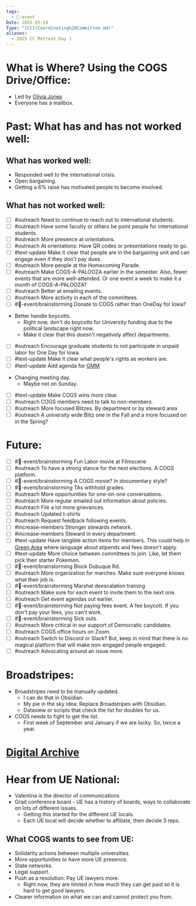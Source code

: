 ```yaml
---
tags:
  - 📅-event
Date: 2025-05-18
Type: "[CC](Coordinating%20Committee.md)"
aliases:
  - 2025 CC Retreat Day 1
---
```


# What is Where? Using the COGS Drive/Office:

- Led by [Olivia Jones](./Olivia%20Jones.md)
- Everyone has a mailbox. 

# Past: What has and has not worked well:

## What has worked well:

- Responded well to the international crisis. 
- Open bargaining. 
- Getting a 6% raise has motivated people to become involved. 

## What has not worked well:

- [ ] #outreach Need to continue to reach out to international students.
- [ ] #outreach Have some faculty or others be point people for international students.
- [ ] #outreach More presence at orientations.
- [ ] #outreach At orientations: Have QR codes or presentations ready to go. 
- [ ] #text-update Make it clear that people are in the bargaining unit and can engage even if they don't pay dues. 
- [ ] #outreach More people at the Homecoming Parade. 
- [ ] #outreach Make COGS-A-PALOOZA earlier in the semester. Also, fewer events that are more well-attended. Or one event a week to make it a month of COGS-A-PALOOZA?
- [ ] #outreach Better at emailing events. 
- [ ] #outreach More activity in each of the committees. 
- [ ] #📅-event/brainstorming Donate to COGS rather than OneDay for Iowa?
- Better handle boycotts. 
	- Right now, don't do boycotts for University funding due to the political landscape right now. 
	- Make it clear that this doesn't negatively affect departments. 
- [ ] #outreach Encourage graduate students to not participate in unpaid labor for One Day for Iowa.
- [ ] #text-update Make it clear what people's rights as workers are.
- [ ] #text-update Add agenda for [GMM](./General%20Membership%20Meetings.md)
- Changing meeting day. 
	- Maybe not on Sunday. 
- [ ] #text-update Make COGS wins more clear.
- [ ] #outreach COGS members need to talk to non-members. 
- [ ] #outreach More focused Blitzes. By department or by steward area
- [ ] #outreach A university wide Blitz one in the Fall and a more focused on in the Spring?

# Future:

- [ ] #📅-event/brainstorming Fun Labor movie at Filmscene
- [ ] #outreach To have a strong stance for the next elections. A COGS platform.
- [ ] #📅-event/brainstorming A COGS movie? In documentary style?
- [ ] #📅-event/brainstorming TAs withhold grades. 
- [ ] #outreach More opportunities for one-on-one conversations.
- [ ] #outreach More regular emailed out information about policies.
- [ ] #outreach File a lot more grievances. 
- [ ] #outreach Updated t-shirts
- [ ] #outreach Request feedback following events.
- [ ] #increase-members Stronger stewards network.
- [ ] #increase-members Steward in every department.
- [ ] #text-update Have tangible action items for members. This could help in [Green Area](./Green%20Area.md) where language about stipends and fees doesn't apply.
- [ ] #text-update More choice between committees to join. Like, let them pick their starter Pokemon.
- [ ] #📅-event/brainstorming  Block Dubuque Rd.
- [ ] #outreach More organization for marches. Make sure everyone knows what their job is. 
- [ ] #📅-event/brainstorming  Marshal deescalation training
- [ ] #outreach Make sure for each event to invite them to the next one.
- [ ] #outreach Get event agendas out earlier.
- [ ] #📅-event/brainstorming Not paying fees event. A fee boycott. If you don't pay your fees, you can't work.
- [ ] #📅-event/brainstorming Sick outs.
- [ ] #outreach More critical in our support of Democratic candidates. 
- [ ] #outreach COGS office hours on Zoom.
- [ ] #outreach Switch to Discord or Slack? But, keep in mind that there is no magical platform that will make non-engaged people engaged.
- [ ] #outreach Advocating around an issue more. 

# Broadstripes:

- Broadstripes need to be manually updated. 
	- I can do that in Obsidian. 
	- My pie in the sky idea: Replace Broadstripes with Obsidian. 
	- Dataview or scripts that check the list for doubles for us. 
- COGS needs to fight to get the list. 
	- First week of September and January if we are lucky. So, twice a year. 

# [Digital Archive](./Digital%20Archive.md)

# Hear from UE National:

- Valentina is the director of communications
- Grad conference board - UE has a history of boards, ways to collaborate on lots of different issues. 
	- Getting this started for the different UE locals. 
	- Each UE local will decide whether to affiliate, then decide 3 reps. 

## What COGS wants to see from UE:
- Solidarity actions between multiple universities. 
- More opportunities to have more UE presence. 
- State networks.
- Legal support. 
- Push as a resolution: Pay UE lawyers more. 
	- Right now, they are limited in how much they can get paid so it is hard to get good lawyers. 
- Clearer information on what we can and cannot protect you from. 
